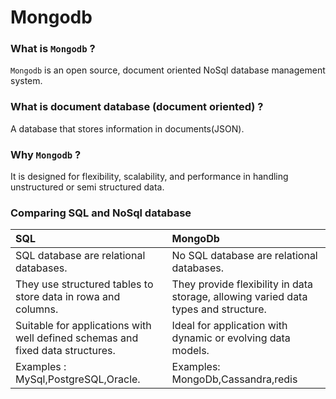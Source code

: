 # Mongodb

### What is `Mongodb` ?

`Mongodb` is an open source, document oriented NoSql database management system.

### What is document database (document oriented) ?

A database that stores information in documents(JSON).

### Why `Mongodb` ?

It is designed for flexibility, scalability, and performance in handling unstructured or semi structured data.

### Comparing SQL and NoSql database

| SQL                                                                            | MongoDb                                                                             |
| :----------------------------------------------------------------------------- | :---------------------------------------------------------------------------------- |
| SQL database are relational databases.                                         | No SQL database are relational databases.                                           |
| They use structured tables to store data in rowa and columns.                  | They provide flexibility in data storage, allowing varied data types and structure. |
| Suitable for applications with well defined schemas and fixed data structures. | Ideal for application with dynamic or evolving data models.                         |
| Examples : MySql,PostgreSQL,Oracle.                                            | Examples: MongoDb,Cassandra,redis                                                   |
